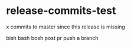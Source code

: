# release-commits-test
x commits to master since this release is missing

bish
bash
bosh
post pr push
a branch

